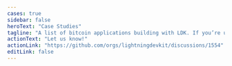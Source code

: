 ```yaml
---
cases: true
sidebar: false
heroText: "Case Studies"
tagline: "A list of bitcoin applications building with LDK. If you’re using LDK we’d love to hear about your experience!"
actionText: "Let us know!"
actionLink: "https://github.com/orgs/lightningdevkit/discussions/1554"
editLink: false
---
```

